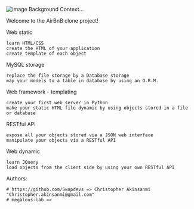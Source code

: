 ![image](https://user-images.githubusercontent.com/32038582/204645950-419f9444-ec5d-41a5-b05d-bce953792dbb.png)
Background Context...

Welcome to the AirBnB clone project!

Web static

    learn HTML/CSS
    create the HTML of your application
    create template of each object

MySQL storage

    replace the file storage by a Database storage
    map your models to a table in database by using an O.R.M.

Web framework - templating

    create your first web server in Python
    make your static HTML file dynamic by using objects stored in a file or database

RESTful API

    expose all your objects stored via a JSON web interface
    manipulate your objects via a RESTful API

Web dynamic

    learn JQuery
    load objects from the client side by using your own RESTful API
    

Authors:

    # https://github.com/Swapdevs => Christopher Akinsanmi "Christopher.akinsanmi@gmail.com"
    # megalous-lab => 
